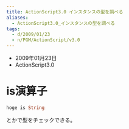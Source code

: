 ```yaml
---
title: ActionScript3.0 インスタンスの型を調べる
aliases:
  - ActionScript3.0_インスタンスの型を調べる
tags:
  - d/2009/01/23
  - n/PGM/ActionScript/v3.0
---
```


- 2009年01月23日
- ActionScript3.0

is演算子
================================================================================

```actionscript
hoge is String
```

とかで型をチェックできる。
